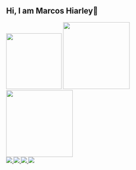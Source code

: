   ## Hi, I am Marcos Hiarley👋
  
  <img height ='150px' src="https://user-images.githubusercontent.com/111695591/200836404-b8353b23-c4d9-4a1d-9c6c-272c8d4821d7.gif"/> 
  <a href="https://github.com/Hiarleyy">
  <img height="180em" src="https://github-readme-stats.vercel.app/api?username=Hiarleyy&show_icons=true&theme=midnight-purple&include_all_commits=true&count_private=true"/>
  <img height="180em" src="https://github-readme-stats.vercel.app/api/top-langs/?username=Hiarleyy&layout=compact&langs_count=7&theme=midnight-purple"/>

  

  <div align="left">
  <img src="https://img.shields.io/badge/HTML-239120?style=for-the-badge&logo=html5&logoColor=white"/>
  <img src="https://img.shields.io/badge/JavaScript-F7DF1E?style=for-the-badge&logo=javascript&logoColor=black"/>
  <img src="https://img.shields.io/badge/CSS3-1572B6?style=for-the-badge&logo=css3&logoColor=white"/>
  <img src ="https://img.shields.io/badge/Java-ED8B00?style=for-the-badge&logo=java&logoColor=white"/>
  
  </div> 

 
